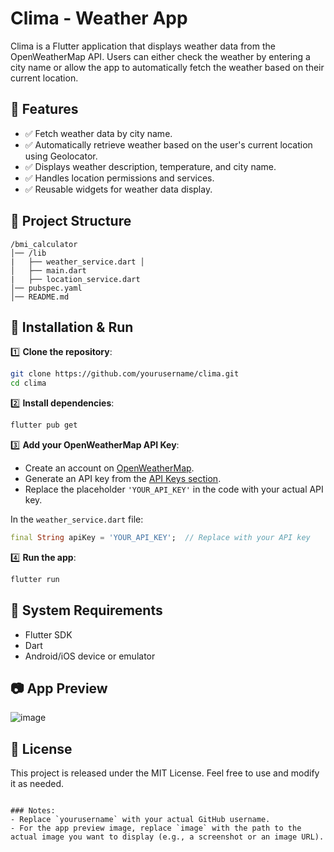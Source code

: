 # Clima - Weather App

Clima is a Flutter application that displays weather data from the OpenWeatherMap API. Users can either check the weather by entering a city name or allow the app to automatically fetch the weather based on their current location.

## 📌 Features
- ✅ Fetch weather data by city name.
- ✅ Automatically retrieve weather based on the user's current location using Geolocator.
- ✅ Displays weather description, temperature, and city name.
- ✅ Handles location permissions and services.
- ✅ Reusable widgets for weather data display.

## 📂 Project Structure
```
/bmi_calculator
│── /lib
|   ├── weather_service.dart │
│   ├── main.dart
|   ├── location_service.dart
│── pubspec.yaml
│── README.md
```

## 🚀 Installation & Run

1️⃣ **Clone the repository**:
```bash
git clone https://github.com/yourusername/clima.git
cd clima
```

2️⃣ **Install dependencies**:
```bash
flutter pub get
```

3️⃣ **Add your OpenWeatherMap API Key**:
- Create an account on [OpenWeatherMap](https://openweathermap.org/).
- Generate an API key from the [API Keys section](https://home.openweathermap.org/api_keys).
- Replace the placeholder `'YOUR_API_KEY'` in the code with your actual API key.

In the `weather_service.dart` file:
```dart
final String apiKey = 'YOUR_API_KEY';  // Replace with your API key
```

4️⃣ **Run the app**:
```bash
flutter run
```

## 📌 System Requirements
- Flutter SDK
- Dart
- Android/iOS device or emulator

## 📷 App Preview
![image](https://github.com/user-attachments/assets/a032ba8c-3bc6-48e0-a734-337c8cad26d0)

## 📜 License
This project is released under the MIT License. Feel free to use and modify it as needed.
```

### Notes:
- Replace `yourusername` with your actual GitHub username.
- For the app preview image, replace `image` with the path to the actual image you want to display (e.g., a screenshot or an image URL).
